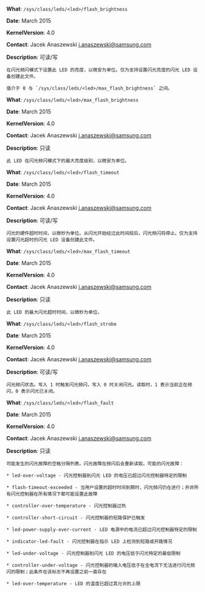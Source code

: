 **What**: `/sys/class/leds/<led>/flash_brightness`

**Date**: March 2015

**KernelVersion**: 4.0

**Contact**: Jacek Anaszewski <j.anaszewski@samsung.com>

**Description**: 可读/写

    在闪光频闪模式下设置此 LED 的亮度，以微安为单位。仅为支持设置闪光亮度的闪光 LED 设备创建此文件。

    值介于 0 与 `/sys/class/leds/<led>/max_flash_brightness` 之间。

**What**: `/sys/class/leds/<led>/max_flash_brightness`

**Date**: March 2015

**KernelVersion**: 4.0

**Contact**: Jacek Anaszewski <j.anaszewski@samsung.com>

**Description**: 只读

    此 LED 在闪光频闪模式下的最大亮度级别，以微安为单位。

**What**: `/sys/class/leds/<led>/flash_timeout`

**Date**: March 2015

**KernelVersion**: 4.0

**Contact**: Jacek Anaszewski <j.anaszewski@samsung.com>

**Description**: 可读/写

    闪光的硬件超时时间，以微秒为单位。从闪光开始经过此时间段后，闪光频闪将停止。仅为支持设置闪光超时的闪光 LED 设备创建此文件。

**What**: `/sys/class/leds/<led>/max_flash_timeout`

**Date**: March 2015

**KernelVersion**: 4.0

**Contact**: Jacek Anaszewski <j.anaszewski@samsung.com>

**Description**: 只读

    此 LED 的最大闪光超时时间，以微秒为单位。

**What**: `/sys/class/leds/<led>/flash_strobe`

**Date**: March 2015

**KernelVersion**: 4.0

**Contact**: Jacek Anaszewski <j.anaszewski@samsung.com>

**Description**: 可读/写

    闪光频闪状态。写入 1 时触发闪光频闪，写入 0 时关闭闪光。读取时，1 表示当前正在频闪，0 表示闪光已关闭。

**What**: `/sys/class/leds/<led>/flash_fault`

**Date**: March 2015

**KernelVersion**: 4.0

**Contact**: Jacek Anaszewski <j.anaszewski@samsung.com>

**Description**: 只读

    可能发生的闪光故障的空格分隔列表。闪光故障在频闪后会重新读取。可能的闪光故障：

    * led-over-voltage - 闪光控制器到闪光 LED 的电压已超过闪光控制器特定的限制

    * flash-timeout-exceeded - 当用户设置的超时时间到期时，闪光频闪仍在进行；并非所有闪光控制器在所有情况下都可能设置此故障

    * controller-over-temperature - 闪光控制器过热

    * controller-short-circuit - 闪光控制器的短路保护已触发

    * led-power-supply-over-current - LED 电源中的电流已超过闪光控制器特定的限制

    * indicator-led-fault - 闪光控制器在指示 LED 上检测到短路或开路情况

    * led-under-voltage - 闪光控制器到闪光 LED 的电压低于闪光特定的最低限制

    * controller-under-voltage - 闪光控制器的输入电压低于在全电流下无法进行闪光频闪的限制；此条件在该标志不再设置之前一直存在

    * led-over-temperature - LED 的温度已超过其允许的上限